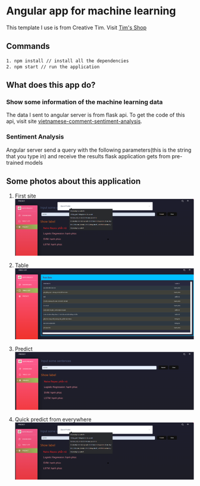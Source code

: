 # Angular app for machine learning
This template I use is from Creative Tim. Visit [Tim's Shop](https://www.creative-tim.com/)

## Commands
```
1. npm install // install all the dependencies
2. npm start // run the application
```

## What does this app do?

### Show some information of the machine learning data
The data I sent to angular server is from flask api. To get the code of this api, visit site [vietnamese-comment-sentiment-analysis](https://github.com/HuyTranTuan/vietnamese-comment-sentiment-analysis).

### Sentiment Analysis
Angular server send a query with the following parameters(this is the string that you type in) and receive the results flask application gets from pre-trained models

## Some photos about this application
1. First site<br/>
![This is an image](./img/search.png)

2. Table<br/>
![This is an image](./img/table.png)

3. Predict<br/>
![This is an image](./img/predict.png)

4. Quick predict from everywhere<br/>
![This is an image](./img/search.png)
